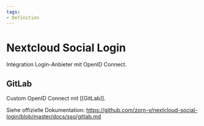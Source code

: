 ```yaml
---
tags:
- Definition
---
```

# Nextcloud Social Login

Integration Login-Anbieter mit OpenID Connect.

## GitLab

Custom OpenID Connect mit [[GitLab]].

Siehe offizielle Dokumentation: <https://github.com/zorn-v/nextcloud-social-login/blob/master/docs/sso/gitlab.md>
